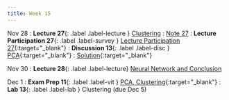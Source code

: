 ```yaml
---
title: Week 15
---
```


Nov 28
: **Lecture 27**{: .label .label-lecture } [Clustering](lecture/lec27)
    : [Note 27](https://ds100.org/course-notes/clustering/clustering.html)
: **Lecture Participation 27**{: .label .label-survey } [Lecture Participation 27](https://app.sli.do/event/pDwFNnopbbEtpbgspFhKbv/embed/polls/93998c15-7d5c-4d6a-93ab-859d6686ff7b){:target="_blank"}
: **Discussion 13**{: .label .label-disc } [PCA](https://drive.google.com/file/d/1N4TR99r9ga-X7db9iW6cSlC8KmxXdy-j/view?usp=sharing){:target="_blank"}
    : [Solution](https://drive.google.com/file/d/1zIHs9GBrbnCkD6CVxhCjdZLdMTdMThFa/view?usp=sharing){:target="_blank"}

Nov 30
: **Lecture 28**{: .label .label-lecture} [Neural Network and Conclusion](lecture/lec28)

Dec 1
: **Exam Prep 11**{: .label .label-vit } [PCA, Clustering](https://drive.google.com/file/d/1BWT9nKXrRhRfVeQ0Rec0G05rOf-VP63f/view?usp=sharing){:target="_blank"}
: **Lab 13**{: .label .label-lab } Clustering (due Dec 5)
